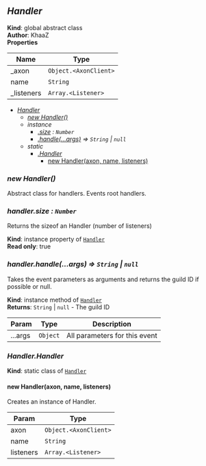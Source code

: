 <a name="Handler"></a>

## *Handler*
**Kind**: global abstract class  
**Author**: KhaaZ  
**Properties**

| Name | Type |
| --- | --- |
| _axon | <code>Object.&lt;AxonClient&gt;</code> | 
| name | <code>String</code> | 
| _listeners | <code>Array.&lt;Listener&gt;</code> | 


* *[Handler](#Handler)*
    * *[new Handler()](#new_Handler_new)*
    * _instance_
        * *[.size](#Handler+size) : <code>Number</code>*
        * *[.handle(...args)](#Handler+handle) ⇒ <code>String</code> \| <code>null</code>*
    * _static_
        * *[.Handler](#Handler.Handler)*
            * [new Handler(axon, name, listeners)](#new_Handler.Handler_new)

<a name="new_Handler_new"></a>

### *new Handler()*
Abstract class for handlers.
Events root handlers.

<a name="Handler+size"></a>

### *handler.size : <code>Number</code>*
Returns the sizeof an Handler (number of listeners)

**Kind**: instance property of [<code>Handler</code>](#Handler)  
**Read only**: true  
<a name="Handler+handle"></a>

### *handler.handle(...args) ⇒ <code>String</code> \| <code>null</code>*
Takes the event parameters as arguments and returns the guild ID if possible or null.

**Kind**: instance method of [<code>Handler</code>](#Handler)  
**Returns**: <code>String</code> \| <code>null</code> - The guild ID  

| Param | Type | Description |
| --- | --- | --- |
| ...args | <code>Object</code> | All parameters for this event |

<a name="Handler.Handler"></a>

### *Handler.Handler*
**Kind**: static class of [<code>Handler</code>](#Handler)  
<a name="new_Handler.Handler_new"></a>

#### new Handler(axon, name, listeners)
Creates an instance of Handler.


| Param | Type |
| --- | --- |
| axon | <code>Object.&lt;AxonClient&gt;</code> | 
| name | <code>String</code> | 
| listeners | <code>Array.&lt;Listener&gt;</code> | 


